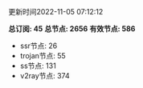 更新时间2022-11-05 07:12:12

**总订阅: 45**
**总节点: 2656**
**有效节点: 586**
- ssr节点: 26
- trojan节点: 55
- ss节点: 131
- v2ray节点: 374
